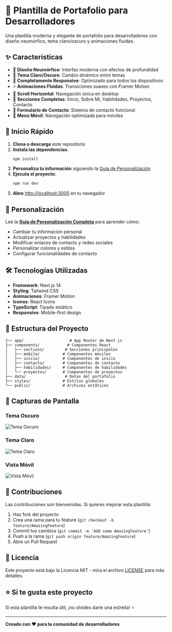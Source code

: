 # 🎨 Plantilla de Portafolio para Desarrolladores

Una plantilla moderna y elegante de portafolio para desarrolladores con diseño neumórfico, tema claro/oscuro y animaciones fluidas.

## ✨ Características

- 🎨 **Diseño Neumórfico**: Interfaz moderna con efectos de profundidad
- 🌙 **Tema Claro/Oscuro**: Cambio dinámico entre temas
- 📱 **Completamente Responsive**: Optimizado para todos los dispositivos
- ⚡ **Animaciones Fluidas**: Transiciones suaves con Framer Motion
- 🔄 **Scroll Horizontal**: Navegación única en desktop
- 💼 **Secciones Completas**: Inicio, Sobre Mí, Habilidades, Proyectos, Contacto
- 📧 **Formulario de Contacto**: Sistema de contacto funcional
- 📱 **Menú Móvil**: Navegación optimizada para móviles

## 🚀 Inicio Rápido

1. **Clona o descarga** este repositorio
2. **Instala las dependencias**:
   ```bash
   npm install
   ```
3. **Personaliza tu información** siguiendo la [Guía de Personalización](PERSONALIZACION.md)
4. **Ejecuta el proyecto**:
   ```bash
   npm run dev
   ```
5. **Abre** [http://localhost:3000](http://localhost:3000) en tu navegador

## 📝 Personalización

Lee la [**Guía de Personalización Completa**](PERSONALIZACION.md) para aprender cómo:

- Cambiar tu información personal
- Actualizar proyectos y habilidades
- Modificar enlaces de contacto y redes sociales
- Personalizar colores y estilos
- Configurar funcionalidades de contacto

## 🛠️ Tecnologías Utilizadas

- **Framework**: Next.js 14
- **Styling**: Tailwind CSS
- **Animaciones**: Framer Motion
- **Iconos**: React Icons
- **TypeScript**: Tipado estático
- **Responsive**: Mobile-first design

## 📁 Estructura del Proyecto

```
├── app/                    # App Router de Next.js
├── components/            # Componentes React
│   ├── sections/         # Secciones principales
│   ├── mobile/          # Componentes móviles
│   ├── inicio/          # Componentes de inicio
│   ├── contacto/        # Componentes de contacto
│   ├── habilidades/     # Componentes de habilidades
│   └── proyectos/       # Componentes de proyectos
├── data/                 # Datos del portafolio
├── styles/              # Estilos globales
└── public/              # Archivos estáticos
```

## 🎨 Capturas de Pantalla

### Tema Oscuro
![Tema Oscuro](screenshot-dark.png)

### Tema Claro
![Tema Claro](screenshot-light.png)

### Vista Móvil
![Vista Móvil](screenshot-mobile.png)

## 🤝 Contribuciones

Las contribuciones son bienvenidas. Si quieres mejorar esta plantilla:

1. Haz fork del proyecto
2. Crea una rama para tu feature (`git checkout -b feature/AmazingFeature`)
3. Commit tus cambios (`git commit -m 'Add some AmazingFeature'`)
4. Push a la rama (`git push origin feature/AmazingFeature`)
5. Abre un Pull Request

## 📄 Licencia

Este proyecto está bajo la Licencia MIT - mira el archivo [LICENSE](LICENSE) para más detalles.

## ⭐ Si te gusta este proyecto

Si esta plantilla te resulta útil, ¡no olvides darle una estrella! ⭐

---

**Creado con ❤️ para la comunidad de desarrolladores**
